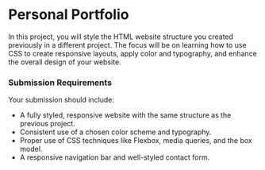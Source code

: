 <h1>Personal Portfolio</h1>
<p>In this project, you will style the HTML website structure you created previously in a different project. The focus will be on learning how to use CSS to create responsive layouts, apply color and typography, and enhance the overall design of your website.</p>
<h3>Submission Requirements</h3>
<p>Your submission should include:</p>
<ul>
  <li>A fully styled, responsive website with the same structure as the previous project.</li>
  <li>Consistent use of a chosen color scheme and typography.</li>
  <li>Proper use of CSS techniques like Flexbox, media queries, and the box model.</li>
  <li>A responsive navigation bar and well-styled contact form.</li>
</ul>
